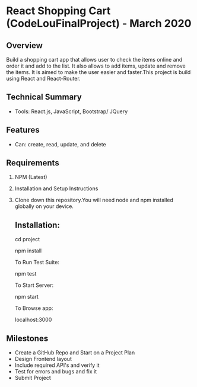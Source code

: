 # React Shopping Cart (CodeLouFinalProject) - March 2020

## Overview
Build a shopping cart app that allows user to check the items online and order it and add to the list. It also allows to add items, update and remove the items. It is aimed to make the user easier and faster.This project is build using React and React-Router.

## Technical Summary


-  Tools: React.js, JavaScript, Bootstrap/ JQuery


## Features

   - Can: create, read, update, and delete


## Requirements

1. NPM (Latest)

2. Installation and Setup Instructions

3. Clone down this repository.You will need node and npm installed globally on your device.

   ## Installation:

      cd project

      npm install

      To Run Test Suite:

      npm test

      To Start Server:

      npm start

      To Browse app:

      localhost:3000

## Milestones

-  Create a GitHub Repo and Start on a Project Plan
-  Design Frontend layout
-  Include required API's and verify it
-  Test for errors and bugs and fix it
-  Submit Project
